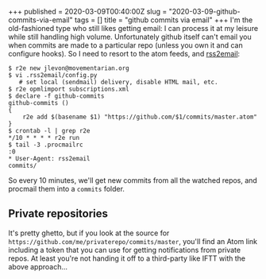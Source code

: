 +++
published = 2020-03-09T00:40:00Z
slug = "2020-03-09-github-commits-via-email"
tags = []
title = "github commits via email"
+++
I'm the old-fashioned type who still likes getting email: I can process
it at my leisure while still handling high volume. Unfortunately github
itself can't email you when commits are made to a particular repo
(unless you own it and can configure hooks). So I need to resort to the
atom feeds, and [rss2email](https://github.com/rss2email/rss2email):

```shell
$ r2e new jlevon@movementarian.org
$ vi .rss2email/config.py
   # set local (sendmail) delivery, disable HTML mail, etc.
$ r2e opmlimport subscriptions.xml
$ declare -f github-commits
github-commits () 
{ 
    r2e add $(basename $1) "https://github.com/$1/commits/master.atom"
}
$ crontab -l | grep r2e
*/10 * * * * r2e run
$ tail -3 .procmailrc 
:0
* User-Agent: rss2email
commits/
```

So every 10 minutes, we'll get new commits from all the watched repos,
and procmail them into a `commits` folder.

Private repositories
--------------------

It's pretty ghetto, but if you look at the source for
`https://github.com/me/privaterepo/commits/master`, you'll find an Atom
link including a token that you can use for getting notifications from
private repos. At least you're not handing it off to a third-party like
IFTT with the above approach...
